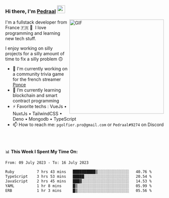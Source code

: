 ### Hi there, I'm <a href="https://pedraal.dev" target="_blank">Pedraal</a> <img src="https://media.giphy.com/media/hvRJCLFzcasrR4ia7z/giphy.gif" width="25px">
<img align="right" alt="GIF" src="https://pedraal.dev/avatar.png" width="300" height="300" />

I'm a fullstack developer from France 🇫🇷 🥖 &nbsp;I love programming and learning new
tech stuff.

I enjoy working on silly projects for a silly amount of time to fix a silly problem 🙃

- 🔭  I'm currently working on a community trivia game for the french streamer <a href="https://twitch.tv/ponce" target="_blank">Ponce</a>
- 🌱 I’m currently learning blockchain and smart contract programming
- ⚡ Favorite techs : VueJs &bull; NuxtJs &bull; TailwindCSS &bull; Deno &bull; Mongodb &bull; TypeScript
- 📫 How to reach me: `pgolfier.pro@gmail.com` or `Pedraal#9274` on Discord

<br>
<br>

📊 **This Week I Spent My Time On:**
<!--START_SECTION:waka-->

```txt
From: 09 July 2023 - To: 16 July 2023

Ruby          7 hrs 43 mins   ██████████▒░░░░░░░░░░░░░░   40.76 %
TypeScript    3 hrs 53 mins   █████░░░░░░░░░░░░░░░░░░░░   20.54 %
JavaScript    2 hrs 45 mins   ███▓░░░░░░░░░░░░░░░░░░░░░   14.53 %
YAML          1 hr 8 mins     █▒░░░░░░░░░░░░░░░░░░░░░░░   05.99 %
ERB           1 hr 3 mins     █▒░░░░░░░░░░░░░░░░░░░░░░░   05.56 %
```

<!--END_SECTION:waka-->
